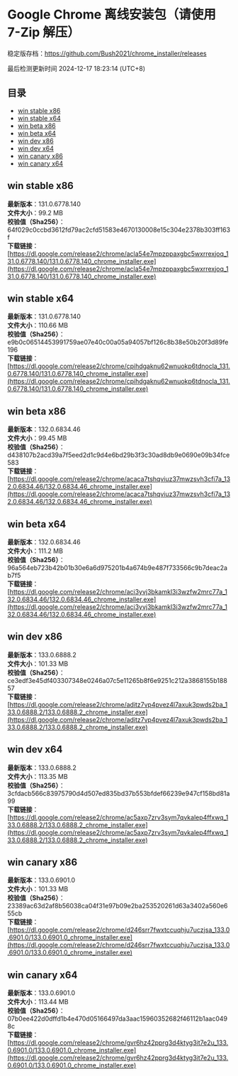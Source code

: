 # Google Chrome 离线安装包（请使用 7-Zip 解压）
稳定版存档：<https://github.com/Bush2021/chrome_installer/releases>

最后检测更新时间
2024-12-17 18:23:14 (UTC+8)


## 目录
* [win stable x86](https://github.com/Bush2021/chrome_installer?tab=readme-ov-file#win-stable-x86)
* [win stable x64](https://github.com/Bush2021/chrome_installer?tab=readme-ov-file#win-stable-x64)
* [win beta x86](https://github.com/Bush2021/chrome_installer?tab=readme-ov-file#win-beta-x86)
* [win beta x64](https://github.com/Bush2021/chrome_installer?tab=readme-ov-file#win-beta-x64)
* [win dev x86](https://github.com/Bush2021/chrome_installer?tab=readme-ov-file#win-dev-x86)
* [win dev x64](https://github.com/Bush2021/chrome_installer?tab=readme-ov-file#win-dev-x64)
* [win canary x86](https://github.com/Bush2021/chrome_installer?tab=readme-ov-file#win-canary-x86)
* [win canary x64](https://github.com/Bush2021/chrome_installer?tab=readme-ov-file#win-canary-x64)

## win stable x86
**最新版本**：131.0.6778.140  
**文件大小**：99.2 MB  
**校验值（Sha256）**：64f029c0ccbd3612fd79ac2cfd51583e4670130008e15c304e2378b303ff163f  
**下载链接**：[https://dl.google.com/release2/chrome/acla54e7mpzppaxgbc5wxrrexjoq_131.0.6778.140/131.0.6778.140_chrome_installer.exe](https://dl.google.com/release2/chrome/acla54e7mpzppaxgbc5wxrrexjoq_131.0.6778.140/131.0.6778.140_chrome_installer.exe)  

## win stable x64
**最新版本**：131.0.6778.140  
**文件大小**：110.66 MB  
**校验值（Sha256）**：e9b0c06514453991759ae07e40c00a05a94057bf126c8b38e50b20f3d89fe196  
**下载链接**：[https://dl.google.com/release2/chrome/cpihdgaknu62wnuokp6tdnocla_131.0.6778.140/131.0.6778.140_chrome_installer.exe](https://dl.google.com/release2/chrome/cpihdgaknu62wnuokp6tdnocla_131.0.6778.140/131.0.6778.140_chrome_installer.exe)  

## win beta x86
**最新版本**：132.0.6834.46  
**文件大小**：99.45 MB  
**校验值（Sha256）**：d438107b2acd39a7f5eed2d1c9d4e6bd29b3f3c30ad8db9e0690e09b34fce583  
**下载链接**：[https://dl.google.com/release2/chrome/acaca7tshqviuz37mwzsvh3cfi7a_132.0.6834.46/132.0.6834.46_chrome_installer.exe](https://dl.google.com/release2/chrome/acaca7tshqviuz37mwzsvh3cfi7a_132.0.6834.46/132.0.6834.46_chrome_installer.exe)  

## win beta x64
**最新版本**：132.0.6834.46  
**文件大小**：111.2 MB  
**校验值（Sha256）**：96a564eb723b42b01b30e6a6d975201b4a674b9e487f733566c9b7deac2ab7f5  
**下载链接**：[https://dl.google.com/release2/chrome/aci3yvj3bkamkl3i3wzfw2mrc77a_132.0.6834.46/132.0.6834.46_chrome_installer.exe](https://dl.google.com/release2/chrome/aci3yvj3bkamkl3i3wzfw2mrc77a_132.0.6834.46/132.0.6834.46_chrome_installer.exe)  

## win dev x86
**最新版本**：133.0.6888.2  
**文件大小**：101.33 MB  
**校验值（Sha256）**：ce3edf3e45df403307348e0246a07c5e11265b8f6e9251c212a3868155b18857  
**下载链接**：[https://dl.google.com/release2/chrome/aditz7vp4pvez4l7axuk3pwds2ba_133.0.6888.2/133.0.6888.2_chrome_installer.exe](https://dl.google.com/release2/chrome/aditz7vp4pvez4l7axuk3pwds2ba_133.0.6888.2/133.0.6888.2_chrome_installer.exe)  

## win dev x64
**最新版本**：133.0.6888.2  
**文件大小**：113.35 MB  
**校验值（Sha256）**：3cfdacb566c83975790d4d507ed835bd37b553bfdef66239e947cf158bd81a99  
**下载链接**：[https://dl.google.com/release2/chrome/ac5axp7zrv3sym7qvkalep4ffxwq_133.0.6888.2/133.0.6888.2_chrome_installer.exe](https://dl.google.com/release2/chrome/ac5axp7zrv3sym7qvkalep4ffxwq_133.0.6888.2/133.0.6888.2_chrome_installer.exe)  

## win canary x86
**最新版本**：133.0.6901.0  
**文件大小**：101.33 MB  
**校验值（Sha256）**：23389ac63d2af8b56038ca04f31e97b09e2ba253520261d63a3402a560e655cb  
**下载链接**：[https://dl.google.com/release2/chrome/d246srr7fwxtccuqhju7uczjsa_133.0.6901.0/133.0.6901.0_chrome_installer.exe](https://dl.google.com/release2/chrome/d246srr7fwxtccuqhju7uczjsa_133.0.6901.0/133.0.6901.0_chrome_installer.exe)  

## win canary x64
**最新版本**：133.0.6901.0  
**文件大小**：113.44 MB  
**校验值（Sha256）**：07b0ee422d0dffd1b4e470d05166497da3aac15960352682f46112b1aac0498c  
**下载链接**：[https://dl.google.com/release2/chrome/gvr6hz42pprg3d4ktyg3it7e2u_133.0.6901.0/133.0.6901.0_chrome_installer.exe](https://dl.google.com/release2/chrome/gvr6hz42pprg3d4ktyg3it7e2u_133.0.6901.0/133.0.6901.0_chrome_installer.exe)  

